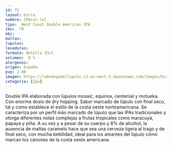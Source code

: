 ```yaml
--- 
id: 71
layout: birra
nombre: IPAral-lel
tipo:  West Coast Double American IPA
ibu:  70
ebc:
maltas: 
lupulos: 
levaduras: 
formato: Botella 33cl
volumen:  8 %
alergenos: 
origen: España
pvp: 2.80
imagen: https://labodegadellupulo.s3.eu-west-3.amazonaws.com/images/birras/iparalel.jpg
categoria: [Ipa]
---
```

Double IPA elaborada con lúpulos mosaic, equinox, centenial y motueka. Con enorme dosis de dry hopping. Sabor marcado de lúpulo con final seco, tal y como establece el estilo de la costa oeste norteamericana. Se caracteriza por un perfil más marcado de lúpulo que las IPAs tradicionales y otorga diferentes notas complejas a frutas tropicales como maracuyá, papaya y piña. A su vez y a pesar de su cuerpo y 8% de alcohol, la ausencia de maltas caramelo hace que sea una cerveza ligera al trago y de final seco, con mucha bebilidad, ideal para los amantes del lúpulo cómo marcan los cánones de la costa oeste americana.
















